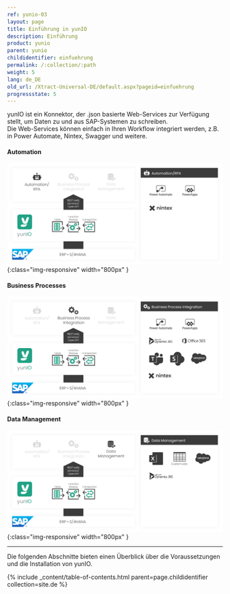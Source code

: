 ```yaml
---
ref: yunio-03
layout: page
title: Einführung in yunIO
description: Einführung
product: yunio
parent: yunio
childidentifier: einfuehrung
permalink: /:collection/:path
weight: 5
lang: de_DE
old_url: /Xtract-Universal-DE/default.aspx?pageid=einfuehrung
progressstate: 5
---
```


yunIO ist ein Konnektor, der .json basierte Web-Services zur Verfügung stellt, um Daten zu und aus SAP-Systemen zu schreiben.<br>
Die Web-Services können einfach in Ihren Workflow integriert werden, z.B. in Power Automate, Nintex, Swagger und weitere.

#### Automation
![yunIO-Automation](/img/content/yunio/yunio-automation.png){:class="img-responsive" width="800px" }<br>
#### Business Processes
![yunIO-Business-Processes](/img/content/yunio/yunio-business.png){:class="img-responsive" width="800px" }<br>
#### Data Management
![yunIO-Data-Management](/img/content/yunio/yunio-data-management.png){:class="img-responsive" width="800px" }

*****
Die folgenden Abschnitte bieten einen Überblick über die Voraussetzungen und die Installation von yunIO.

{% include _content/table-of-contents.html parent=page.childidentifier collection=site.de %}

